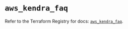 # `aws_kendra_faq`

Refer to the Terraform Registry for docs: [`aws_kendra_faq`](https://registry.terraform.io/providers/hashicorp/aws/6.4.0/docs/resources/kendra_faq).
